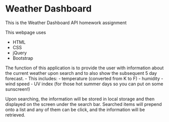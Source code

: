 # Weather Dashboard
This is the Weather Dashboard API homework assignment

This webpage uses
 - HTML
 - CSS
 - jQuery
 - Bootstrap

The function of this application is to provide the user with information about the current weather upon search and to also show the subsequent 5 day forecast.
    - This includes:
        - temperature (converted from K to F)
        - humidity
        - wind speed
        - UV index (for those hot summer days so you can put on some sunscreen!)

Upon searching, the information will be stored in local storage and then displayed on the screen under the search bar. Searched items will prepend onto a list and any of them can be click, and the information will be retrieved. 


